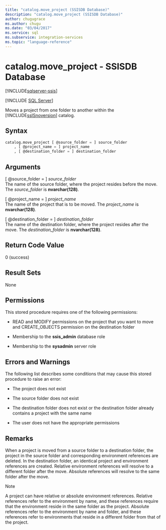 ```yaml
---
title: "catalog.move_project (SSISDB Database)"
description: "catalog.move_project (SSISDB Database)"
author: chugugrace
ms.author: chugu
ms.date: "03/04/2017"
ms.service: sql
ms.subservice: integration-services
ms.topic: "language-reference"
---
```

# catalog.move_project - SSISDB Database

[!INCLUDE[sqlserver-ssis](../../includes/applies-to-version/sqlserver-ssis.md)]


[!INCLUDE [SQL Server](../../includes/applies-to-version/sqlserver.md)]

  Moves a project from one folder to another within the [!INCLUDE[ssISnoversion](../../includes/ssisnoversion-md.md)] catalog.  
  
## Syntax  
  
```sql  
catalog.move_project [ @source_folder = ] source_folder  
    , [ @project_name = ] project_name  
    , [ @destination_folder = ] destination_folder  
```  
  
## Arguments  
 [ @source_folder = ] *source_folder*  
 The name of the source folder, where the project resides before the move. The *source_folder* is **nvarchar(128)**.  
  
 [ @project_name = ] *project_name*  
 The name of the project that is to be moved. The *project_name* is **nvarchar(128)**.  
  
 [ @destination_folder = ] *destination_folder*  
 The name of the destination folder, where the project resides after the move. The *destination_folder* is **nvarchar(128)**.  
  
## Return Code Value  
 0 (success)  
  
## Result Sets  
 None  
  
## Permissions  
 This stored procedure requires one of the following permissions:  
  
-   READ and MODIFY permissions on the project that you want to move and CREATE_OBJECTS permission on the destination folder  
  
-   Membership to the **ssis_admin** database role  
  
-   Membership to the **sysadmin** server role  
  
## Errors and Warnings  
 The following list describes some conditions that may cause this stored procedure to raise an error:  
  
-   The project does not exist  
  
-   The source folder does not exist  
  
-   The destination folder does not exist or the destination folder already contains a project with the same name  
  
-   The user does not have the appropriate permissions  
  
## Remarks  
 When a project is moved from a source folder to a destination folder, the project in the source folder and corresponding environment references are deleted. In the destination folder, an identical project and environment references are created. Relative environment references will resolve to a different folder after the move. Absolute references will resolve to the same folder after the move.  
  
> [!NOTE]  
>  A project can have relative or absolute environment references. Relative references refer to the environment by name, and these references require that the environment reside in the same folder as the project. Absolute references refer to the environment by name and folder, and these references refer to environments that reside in a different folder from that of the project.  
  
  
